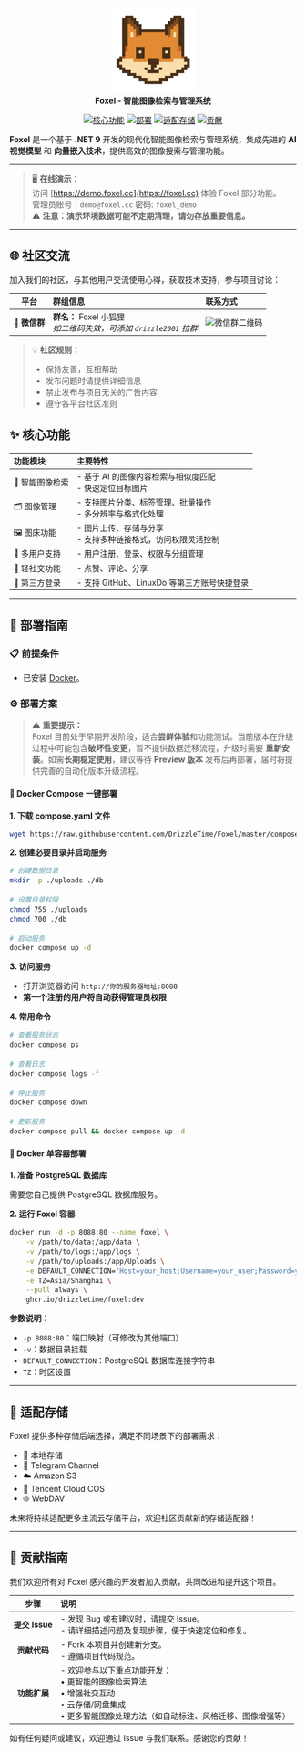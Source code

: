 <p align="center">
    <img src="Web/public/logo.png" alt="Foxel Logo" width="150"><br>
    <strong>Foxel - 智能图像检索与管理系统</strong>
</p>
<p align="center">
    <a href="#-核心功能"><img src="https://img.shields.io/badge/核心功能-Features-blue?style=for-the-badge" alt="核心功能"></a>
    <a href="#-部署指南"><img src="https://img.shields.io/badge/部署-Deploy-orange?style=for-the-badge" alt="部署"></a>
    <a href="#-适配存储"><img src="https://img.shields.io/badge/存储-Storage-green?style=for-the-badge" alt="适配存储"></a>
    <a href="#-贡献指南"><img src="https://img.shields.io/badge/贡献-Contribute-brightgreen?style=for-the-badge" alt="贡献"></a>
</p>

<p>
    <strong>Foxel</strong> 是一个基于 <strong>.NET 9</strong> 开发的现代化智能图像检索与管理系统，集成先进的 <strong>AI 视觉模型</strong> 和 <strong>向量嵌入技术</strong>，提供高效的图像搜索与管理功能。
</p>

---

> 🖥️ **在线演示：**  
> 访问 [https://demo.foxel.cc](https://foxel.cc) 体验 Foxel 部分功能。  
> 管理员账号：`demo@foxel.cc` 密码: `foxel_demo`  
> ⚠️ **注意：演示环境数据可能不定期清理，请勿存放重要信息。**

---

## 🌐 社区交流

加入我们的社区，与其他用户交流使用心得，获取技术支持，参与项目讨论：

|     平台     | 群组信息                                                | 联系方式                                                                     |
|:----------:|:----------------------------------------------------|:-------------------------------------------------------------------------|
| 📱 **微信群** | **群名：** Foxel 小狐狸 <br>*如二维码失效，可添加 `drizzle2001` 拉群* | <img src="https://foxel.cc/Uploads/wechat.png" alt="微信群二维码" width="100"> |

> 💡 **社区规则：**
> - 保持友善，互相帮助
> - 发布问题时请提供详细信息
> - 禁止发布与项目无关的广告内容
> - 遵守各平台社区准则

## ✨ 核心功能

| 功能模块      | 主要特性                                |
|:----------|:------------------------------------|
| 🤖 智能图像检索 | - 基于 AI 的图像内容检索与相似度匹配<br>- 快速定位目标图片 |
| 🗂️ 图像管理  | - 支持图片分类、标签管理、批量操作<br>- 多分辨率与格式化处理  |
| 🖼️ 图床功能  | - 图片上传、存储与分享<br>- 支持多种链接格式，访问权限灵活控制 |
| 👥 多用户支持  | - 用户注册、登录、权限与分组管理                   |
| 💬 轻社交功能  | - 点赞、评论、分享                          |
| 🔗 第三方登录  | - 支持 GitHub、LinuxDo 等第三方账号快捷登录      |

---

## 🚀 部署指南

### 📋 前提条件

- 已安装 [Docker](https://www.docker.com/)。

### ⚙️ 部署方案

> ⚠️ **重要提示：**  
> Foxel 目前处于早期开发阶段，适合**尝鲜体验**和功能测试。当前版本在升级过程中可能包含**破坏性变更**，暂不提供数据迁移流程，升级时需要
**重新安装**。如需**长期稳定使用**，建议等待 **Preview 版本** 发布后再部署，届时将提供完善的自动化版本升级流程。

#### 🐳 Docker Compose 一键部署

**1. 下载 compose.yaml 文件**

```bash
wget https://raw.githubusercontent.com/DrizzleTime/Foxel/master/compose.yaml
```

**2. 创建必要目录并启动服务**

```bash
# 创建数据目录
mkdir -p ./uploads ./db

# 设置目录权限
chmod 755 ./uploads
chmod 700 ./db

# 启动服务
docker compose up -d
```

**3. 访问服务**

- 打开浏览器访问 `http://你的服务器地址:8088`
- **第一个注册的用户将自动获得管理员权限**

**4. 常用命令**

```bash
# 查看服务状态
docker compose ps

# 查看日志
docker compose logs -f

# 停止服务
docker compose down

# 更新服务
docker compose pull && docker compose up -d
```

#### 🐋 Docker 单容器部署

**1. 准备 PostgreSQL 数据库**

需要您自己提供 PostgreSQL 数据库服务。

**2. 运行 Foxel 容器**

```bash
docker run -d -p 8088:80 --name foxel \
    -v /path/to/data:/app/data \
    -v /path/to/logs:/app/logs \
    -v /path/to/uploads:/app/Uploads \
    -e DEFAULT_CONNECTION="Host=your_host;Username=your_user;Password=your_password;Database=your_db" \
    -e TZ=Asia/Shanghai \
    --pull always \
    ghcr.io/drizzletime/foxel:dev
```

**参数说明：**

- `-p 8088:80`：端口映射（可修改为其他端口）
- `-v`：数据目录挂载
- `DEFAULT_CONNECTION`：PostgreSQL 数据库连接字符串
- `TZ`：时区设置

---

## 📖 适配存储

Foxel 提供多种存储后端选择，满足不同场景下的部署需求：

- 📁 本地存储
- 📡 Telegram Channel
- ☁️ Amazon S3
- 🔐 Tencent Cloud COS
- 🌐 WebDAV

未来将持续适配更多主流云存储平台，欢迎社区贡献新的存储适配器！

---

## 🤝 贡献指南

我们欢迎所有对 Foxel 感兴趣的开发者加入贡献，共同改进和提升这个项目。

|      步骤      | 说明                                                                                          |
|:------------:|:--------------------------------------------------------------------------------------------|
| **提交 Issue** | - 发现 Bug 或有建议时，请提交 Issue。<br>- 请详细描述问题及复现步骤，便于快速定位和修复。                                      |
|   **贡献代码**   | - Fork 本项目并创建新分支。<br>- 遵循项目代码规范。                                                            |
|   **功能扩展**   | - 欢迎参与以下重点功能开发：<br>• 更智能的图像检索算法<br>• 增强社交互动<br>• 云存储/网盘集成<br>• 更多智能图像处理方法（如自动标注、风格迁移、图像增强等） |

如有任何疑问或建议，欢迎通过 Issue 与我们联系。感谢您的贡献！